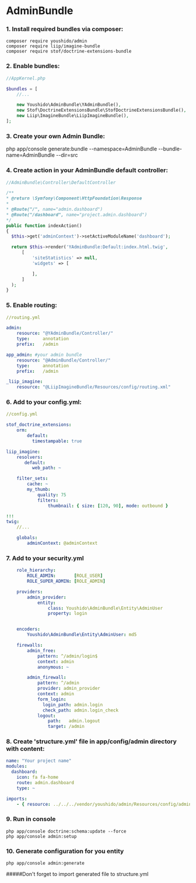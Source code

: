 # AdminBundle

### 1. Install required bundles via composer: 
``` console
composer require youshido/admin
composer require liip/imagine-bundle
composer require stof/doctrine-extensions-bundle
```

### 2. Enable bundles:
``` php
//AppKernel.php

$bundles = [
    //...

    new Youshido\AdminBundle\YAdminBundle(),
    new Stof\DoctrineExtensionsBundle\StofDoctrineExtensionsBundle(),
    new Liip\ImagineBundle\LiipImagineBundle(),
];
```

### 3. Create your own Admin Bundle:
php app/console generate:bundle --namespace=AdminBundle --bundle-name=AdminBundle --dir=src

### 4. Create action in your AdminBundle default controller:
``` php
//AdminBundle\Controller\DefaultController

/**
* @return \Symfony\Component\HttpFoundation\Response
*
* @Route("/", name="admin.dashboard")
* @Route("/dashboard", name="project.admin.dashboard")
*/
public function indexAction()
{
  $this->get('adminContext')->setActiveModuleName('dashboard');

  return $this->render('YAdminBundle:Default:index.html.twig',
      [
          'siteStatistics' => null,
          'widgets' => [

          ],
      ]
  );
}
```

### 5. Enable routing:
``` yaml
//routing.yml

admin:
    resource: "@YAdminBundle/Controller/"
    type:     annotation
    prefix:   /admin

app_admin: #your admin bundle
    resource: "@AdminBundle/Controller/"
    type:     annotation
    prefix:   /admin

_liip_imagine:
    resource: "@LiipImagineBundle/Resources/config/routing.xml"
```

### 6. Add to your config.yml:
``` yaml
//config.yml

stof_doctrine_extensions:
    orm:
        default:
          timestampable: true

liip_imagine:
    resolvers:
       default:
          web_path: ~

    filter_sets:
        cache: ~
        my_thumb:
            quality: 75
            filters:
                thumbnail: { size: [120, 90], mode: outbound }

!!!
twig:
    //...

    globals:
        adminContext: @adminContext
```

### 7. Add to your security.yml
``` yaml
    role_hierarchy:
        ROLE_ADMIN:       [ROLE_USER]
        ROLE_SUPER_ADMIN: [ROLE_ADMIN]

    providers:
        admin_provider:
            entity:
                class: Youshido\AdminBundle\Entity\AdminUser
                property: login


    encoders:
        Youshido\AdminBundle\Entity\AdminUser: md5

    firewalls:
        admin_free:
            pattern: ^/admin/login$
            context: admin
            anonymous: ~

        admin_firewall:
            pattern: ^/admin
            provider: admin_provider
            context: admin
            form_login:
              login_path: admin.login
              check_path: admin.login_check
            logout:
                path:   admin.logout
                target: /admin
```

### 8. Create 'structure.yml' file in app/config/admin directory with content:
``` yaml
name: "Your project name"
modules:
  dashboard:
    icon: fa fa-home
    route: admin.dashboard
    type: ~

imports:
    - { resource: ../../../vendor/youshido/admin/Resources/config/admin/structure.admin.yml }
```

### 9. Run in console
``` console
php app/console doctrine:schema:update --force
php app/console admin:setup
```

### 10. Generate configuration for you entity
``` console
php app/console admin:generate
```

#####Don't forget to import generated file to structure.yml